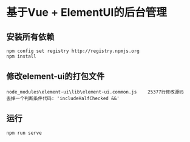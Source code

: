# 基于Vue + ElementUI的后台管理

## 安装所有依赖
    npm config set registry http://registry.npmjs.org
    npm install

## 修改element-ui的打包文件
    node_modules\element-ui\lib\element-ui.common.js    25377行修改源码
    去掉一个判断条件代码: 'includeHalfChecked &&'

## 运行
    npm run serve

